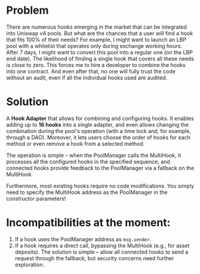 # Problem
There are numerous hooks emerging in the market that can be integrated into Uniswap v4 pools. But what are the chances that a user will find a hook that fits 100% of their needs? For example, I might want to launch an LBP pool with a whitelist that operates only during exchange working hours. After 7 days, I might want to convert this pool into a regular one (on the LBP end date). The likelihood of finding a single hook that covers all these needs is close to zero. This forces me to hire a developer to combine the hooks into one contract. And even after that, no one will fully trust the code without an audit, even if all the individual hooks used are audited.

# Solution
A **Hook Adapter** that allows for combining and configuring hooks. It enables adding up to **16 hooks** into a single adapter, and even allows changing the combination during the pool's operation (with a time lock and, for example, through a DAO). Moreover, it lets users choose the order of hooks for each method or even remove a hook from a selected method.

The operation is simple – when the PoolManager calls the MultiHook, it processes all the configured hooks in the specified sequence, and connected hooks provide feedback to the PoolManager via a fallback on the MultiHook.

Furthermore, most existing hooks require no code modifications. You simply need to specify the MultiHook address as the PoolManager in the constructor parameters!

# Incompatibilities at the moment:
1. If a hook uses the PoolManager address as `msg.sender`.
2. If a hook requires a direct call, bypassing the MultiHook (e.g., for asset deposits). The solution is simple – allow all connected hooks to send a request through the fallback, but security concerns need further exploration.
